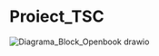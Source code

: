 # Proiect_TSC

![Diagrama_Block_Openbook drawio](https://github.com/user-attachments/assets/18fadacf-6ec5-4efa-9338-32d6fbafb363)
